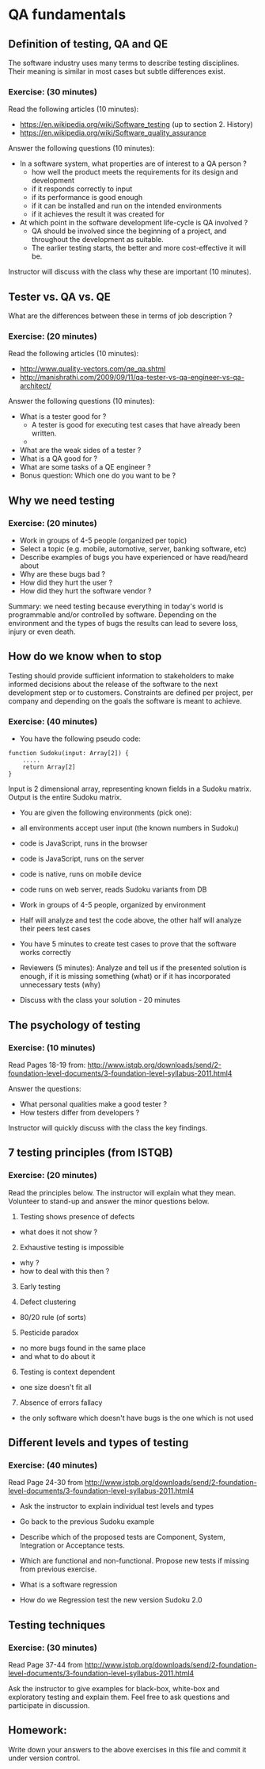 # QA fundamentals

## Definition of testing, QA and QE

The software industry uses many terms to describe testing
disciplines. Their meaning is similar in most cases but subtle
differences exist.

### Exercise: (30 minutes)

Read the following articles (10 minutes):

* https://en.wikipedia.org/wiki/Software_testing (up to section 2. History)
* https://en.wikipedia.org/wiki/Software_quality_assurance

Answer the following questions (10 minutes):

* In a software system, what properties are of interest to a QA person ?
    - how well the product meets the requirements for its design and development
    - if it responds correctly to input
    - if its performance is good enough
    - if it can be installed and run on the intended environments
    - if it achieves the result it was created for
* At which point in the software development life-cycle is QA involved ?
    - QA should be involved since the beginning of a project, and throughout the development as suitable. 
    - The earlier testing starts, the better and more cost-effective it will be.

Instructor will discuss with the class why these are important (10 minutes).

## Tester vs. QA vs. QE

What are the differences between these in terms of job description ?

### Exercise: (20 minutes)

Read the following articles (10 minutes):
* http://www.quality-vectors.com/qe_qa.shtml
* http://manishrathi.com/2009/09/11/qa-tester-vs-qa-engineer-vs-qa-architect/


Answer the following questions (10 minutes):

* What is a tester good for ?
    - A tester is good for executing test cases that have already been written.
    - 
* What are the weak sides of a tester ?
* What is a QA good for ?
* What are some tasks of a QE engineer ?
* Bonus question: Which one do you want to be ?


## Why we need testing

### Exercise: (20 minutes)

* Work in groups of 4-5 people (organized per topic)
* Select a topic (e.g. mobile, automotive, server, banking software, etc)
* Describe examples of bugs you have experienced or have read/heard about
* Why are these bugs bad ?
 * How did they hurt the user ?
 * How did they hurt the software vendor ?

Summary: we need testing because everything in today's world is programmable
and/or controlled by software. Depending on the environment and the types of
bugs the results can lead to severe loss, injury or even death.


## How do we know when to stop

Testing should provide sufficient information to stakeholders to make informed
decisions about the release of the software to the next development step or
to customers. Constraints are defined per project, per company and depending
on the goals the software is meant to achieve.

### Exercise: (40 minutes)

* You have the following pseudo code:

```
function Sudoku(input: Array[2]) {
    .....
    return Array[2]
}
```

Input is 2 dimensional array, representing known fields in a Sudoku matrix.
Output is the entire Sudoku matrix.

* You are given the following environments (pick one):
 * all environments accept user input (the known numbers in Sudoku)
 * code is JavaScript, runs in the browser
 * code is JavaScript, runs on the server
 * code is native, runs on mobile device
 * code runs on web server, reads Sudoku variants from DB

* Work in groups of 4-5 people, organized by environment
* Half will analyze and test the code above, the other half will
analyze their peers test cases
* You have 5 minutes to create test cases to prove that the software works
  correctly
* Reviewers (5 minutes): Analyze and tell us if the presented solution is enough,
if it is missing something (what) or if it has incorporated unnecessary tests (why)
* Discuss with the class your solution - 20 minutes


## The psychology of testing

### Exercise: (10 minutes)

Read Pages 18-19 from:
http://www.istqb.org/downloads/send/2-foundation-level-documents/3-foundation-level-syllabus-2011.html4

Answer the questions:

* What personal qualities make a good tester ?
* How testers differ from developers ?

Instructor will quickly discuss with the class the key findings.

## 7 testing principles (from ISTQB)

### Exercise: (20 minutes)

Read the principles below. The instructor will explain what they
mean. Volunteer to stand-up and answer the minor questions below.

1. Testing shows presence of defects
 - what does it not show ?

2. Exhaustive testing is impossible
 - why ?
 - how to deal with this then ?

3. Early testing

4. Defect clustering
 - 80/20 rule (of sorts)

5. Pesticide paradox
 - no more bugs found in the same place
 - and what to do about it

6. Testing is context dependent
 - one size doesn't fit all

7. Absence of errors fallacy
 - the only software which doesn't have bugs is the one which is not used



## Different levels and types of testing

### Exercise: (40 minutes)

Read Page 24-30 from
http://www.istqb.org/downloads/send/2-foundation-level-documents/3-foundation-level-syllabus-2011.html4

* Ask the instructor to explain individual test levels and types

* Go back to the previous Sudoku example
* Describe which of the proposed tests are Component, System, Integration
or Acceptance tests.
* Which are functional and non-functional. Propose new tests if missing
from previous exercise.
* What is a software regression
* How do we Regression test the new version Sudoku 2.0




## Testing techniques

### Exercise: (30 minutes)

Read Page 37-44 from
http://www.istqb.org/downloads/send/2-foundation-level-documents/3-foundation-level-syllabus-2011.html4

Ask the instructor to give examples for black-box, white-box and exploratory
testing and explain them. Feel free to ask questions and participate in
discussion.


## Homework:

Write down your answers to the above exercises in this file and commit
it under version control.
